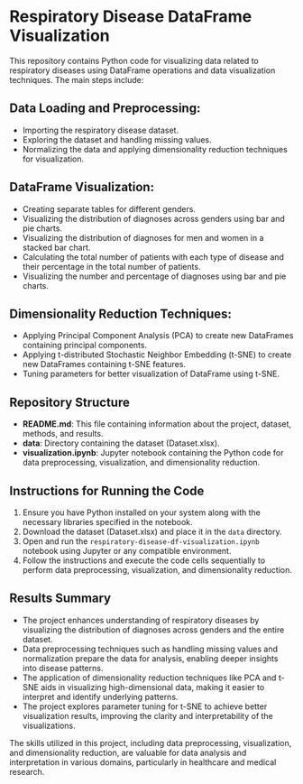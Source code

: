 # Respiratory Disease DataFrame Visualization

This repository contains Python code for visualizing data related to respiratory diseases using DataFrame operations and data visualization techniques. The main steps include:

## Data Loading and Preprocessing:
- Importing the respiratory disease dataset.
- Exploring the dataset and handling missing values.
- Normalizing the data and applying dimensionality reduction techniques for visualization.

## DataFrame Visualization:
- Creating separate tables for different genders.
- Visualizing the distribution of diagnoses across genders using bar and pie charts.
- Visualizing the distribution of diagnoses for men and women in a stacked bar chart.
- Calculating the total number of patients with each type of disease and their percentage in the total number of patients.
- Visualizing the number and percentage of diagnoses using bar and pie charts.

## Dimensionality Reduction Techniques:
- Applying Principal Component Analysis (PCA) to create new DataFrames containing principal components.
- Applying t-distributed Stochastic Neighbor Embedding (t-SNE) to create new DataFrames containing t-SNE features.
- Tuning parameters for better visualization of DataFrame using t-SNE.

## Repository Structure
- **README.md**: This file containing information about the project, dataset, methods, and results.
- **data**: Directory containing the dataset (Dataset.xlsx).
- **visualization.ipynb**: Jupyter notebook containing the Python code for data preprocessing, visualization, and dimensionality reduction.

## Instructions for Running the Code
1. Ensure you have Python installed on your system along with the necessary libraries specified in the notebook.
2. Download the dataset (Dataset.xlsx) and place it in the `data` directory.
3. Open and run the `respiratory-disease-df-visualization.ipynb` notebook using Jupyter or any compatible environment.
4. Follow the instructions and execute the code cells sequentially to perform data preprocessing, visualization, and dimensionality reduction.

## Results Summary
- The project enhances understanding of respiratory diseases by visualizing the distribution of diagnoses across genders and the entire dataset.
- Data preprocessing techniques such as handling missing values and normalization prepare the data for analysis, enabling deeper insights into disease patterns.
- The application of dimensionality reduction techniques like PCA and t-SNE aids in visualizing high-dimensional data, making it easier to interpret and identify underlying patterns.
- The project explores parameter tuning for t-SNE to achieve better visualization results, improving the clarity and interpretability of the visualizations.

The skills utilized in this project, including data preprocessing, visualization, and dimensionality reduction, are valuable for data analysis and interpretation in various domains, particularly in healthcare and medical research.
